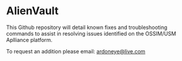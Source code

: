 # AlienVault

This Github repository will detail known fixes and troubleshooting commands to assist in resolving issues identified on the OSSIM/USM Aplliance platform.

To request an addition please email: ardoneye@live.com
